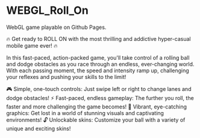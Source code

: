 # WEBGL_Roll_On
WebGL game playable on Github Pages.

🔥 Get ready to ROLL ON with the most thrilling and addictive hyper-casual mobile game ever! 🔥

In this fast-paced, action-packed game, you'll take control of a rolling ball and dodge obstacles as you race through an endless, ever-changing world. With each passing moment, the speed and intensity ramp up, challenging your reflexes and pushing your skills to the limit!

🎮 Simple, one-touch controls: Just swipe left or right to change lanes and dodge obstacles!
⚡️ Fast-paced, endless gameplay: The further you roll, the faster and more challenging the game becomes!
🌈 Vibrant, eye-catching graphics: Get lost in a world of stunning visuals and captivating environments!
🔓 Unlockable skins: Customize your ball with a variety of unique and exciting skins!
